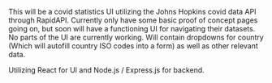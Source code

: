This will be a covid statistics UI utilizing the Johns Hopkins covid data API through RapidAPI. Currently only have some basic proof of concept pages going on, but soon will have a functioning UI for navigating their datasets. No parts of the UI are currently working. Will contain dropdowns for country (Which will autofill country ISO codes into a form) as well as other relevant data. 

Utilizing React for UI and Node.js / Express.js for backend.